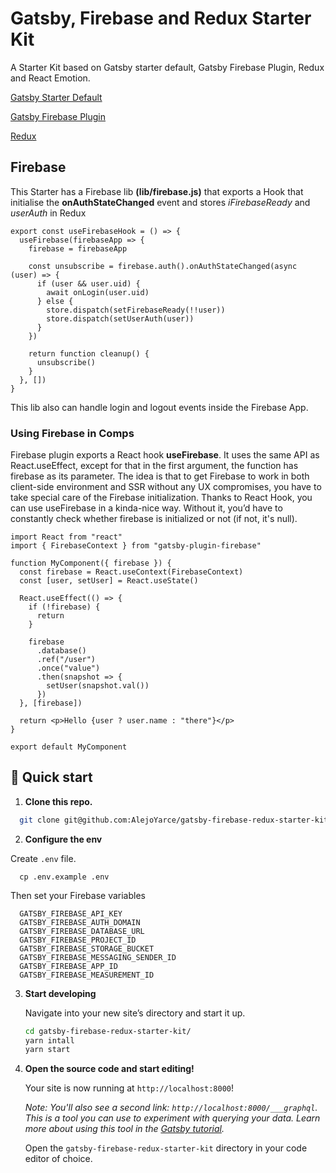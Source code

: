 # Gatsby, Firebase and Redux Starter Kit
A Starter Kit based on Gatsby starter default, Gatsby Firebase Plugin, Redux and React Emotion.

[Gatsby Starter Default](https://www.gatsbyjs.org/starters/gatsbyjs/gatsby-starter-default/)

[Gatsby Firebase Plugin](https://www.gatsbyjs.org/packages/gatsby-plugin-firebase/)

[Redux](https://github.com/reduxjs/react-redux)

## Firebase
This Starter has a Firebase lib **(lib/firebase.js)** that exports a Hook that initialise the **onAuthStateChanged** event and stores *iFirebaseReady* and *userAuth* in Redux
```
export const useFirebaseHook = () => {
  useFirebase(firebaseApp => {
    firebase = firebaseApp

    const unsubscribe = firebase.auth().onAuthStateChanged(async (user) => {
      if (user && user.uid) {
        await onLogin(user.uid)
      } else {
        store.dispatch(setFirebaseReady(!!user))
        store.dispatch(setUserAuth(user))
      }
    })

    return function cleanup() {
      unsubscribe()
    }
  }, [])
}
```
This lib also can handle login and logout events inside the Firebase App.

### Using Firebase in Comps
Firebase plugin exports a React hook **useFirebase**. It uses the same API as React.useEffect, except for that in the first argument, the function has firebase as its parameter.
The idea is that to get Firebase to work in both client-side environment and SSR without any UX compromises, you have to take special care of the Firebase initialization. Thanks to React Hook, you can use useFirebase in a kinda-nice way. Without it, you’d have to constantly check whether firebase is initialized or not (if not, it's null).
```
import React from "react"
import { FirebaseContext } from "gatsby-plugin-firebase"

function MyComponent({ firebase }) {
  const firebase = React.useContext(FirebaseContext)
  const [user, setUser] = React.useState()

  React.useEffect(() => {
    if (!firebase) {
      return
    }
    
    firebase
      .database()
      .ref("/user")
      .once("value")
      .then(snapshot => {
        setUser(snapshot.val())
      })
  }, [firebase])

  return <p>Hello {user ? user.name : "there"}</p>
}

export default MyComponent
```

## 🚀 Quick start

1.  **Clone this repo.**

  ```sh
    git clone git@github.com:AlejoYarce/gatsby-firebase-redux-starter-kit.git
  ```

2. **Configure the env**

  Create `.env` file.

  ```shell
    cp .env.example .env
  ```

  Then set your Firebase variables
  ```
    GATSBY_FIREBASE_API_KEY
    GATSBY_FIREBASE_AUTH_DOMAIN
    GATSBY_FIREBASE_DATABASE_URL
    GATSBY_FIREBASE_PROJECT_ID
    GATSBY_FIREBASE_STORAGE_BUCKET
    GATSBY_FIREBASE_MESSAGING_SENDER_ID
    GATSBY_FIREBASE_APP_ID
    GATSBY_FIREBASE_MEASUREMENT_ID
  ```

3.  **Start developing**

    Navigate into your new site’s directory and start it up.

    ```sh
    cd gatsby-firebase-redux-starter-kit/
    yarn intall
    yarn start
    ```

4.  **Open the source code and start editing!**

    Your site is now running at `http://localhost:8000`!

    _Note: You'll also see a second link: _`http://localhost:8000/___graphql`_. This is a tool you can use to experiment with querying your data. Learn more about using this tool in the [Gatsby tutorial](https://www.gatsbyjs.org/tutorial/part-five/#introducing-graphiql)._

    Open the `gatsby-firebase-redux-starter-kit` directory in your code editor of choice.
